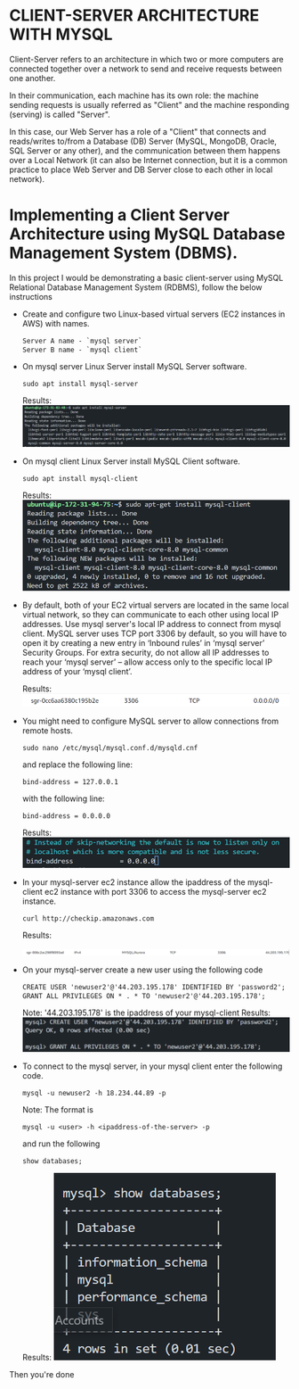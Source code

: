 # CLIENT-SERVER ARCHITECTURE WITH MYSQL

Client-Server refers to an architecture in which two or more computers are connected together over a network to send and receive requests between one another.

In their communication, each machine has its own role: the machine sending requests is usually referred as "Client" and the machine responding (serving) is called "Server".

In this case, our Web Server has a role of a "Client" that connects and reads/writes to/from a Database (DB) Server (MySQL, MongoDB, Oracle, SQL Server or any other), and the communication between them happens over a Local Network (it can also be Internet connection, but it is a common practice to place Web Server and DB Server close to each other in local network).

# Implementing a Client Server Architecture using MySQL Database Management System (DBMS).
In this project I would be demonstrating a basic client-server using MySQL Relational Database Management System (RDBMS), follow the below instructions

- Create and configure two Linux-based virtual servers (EC2 instances in AWS) with names.
    ```
    Server A name - `mysql server`
    Server B name - `mysql client`
    ```

- On mysql server Linux Server install MySQL Server software.
    ```
    sudo apt install mysql-server
    ```
    Results:
    ![](img/mysql-server.png)

- On mysql client Linux Server install MySQL Client software.
    ```
    sudo apt install mysql-client
    ```
    Results:
    ![](img/mysql-client.png)

- By default, both of your EC2 virtual servers are located in the same local virtual network, so they can communicate to each other using local IP addresses. Use mysql server's local IP address to connect from mysql client. MySQL server uses TCP port 3306 by default, so you will have to open it by creating a new entry in ‘Inbound rules’ in ‘mysql server’ Security Groups. For extra security, do not allow all IP addresses to reach your ‘mysql server’ – allow access only to the specific local IP address of your ‘mysql client’.

    Results:
    ![](img/mysql-tcp-port.png)

- You might need to configure MySQL server to allow connections from remote hosts.
    ```
    sudo nano /etc/mysql/mysql.conf.d/mysqld.cnf
    ```
    and replace the following line:
    ```
    bind-address = 127.0.0.1 
    ```
    with the following line:
    ```
    bind-address = 0.0.0.0
    ```

    Results:
    ![](img/mysql-bind-address.png)

- In your mysql-server ec2 instance allow the ipaddress of the mysql-client ec2 instance with port 3306 to access the mysql-server ec2 instance.
    ```
    curl http://checkip.amazonaws.com
    ```
    Results:

    ![](img/port-access.png)

- On your mysql-server create a new user using the following code
    ```
    CREATE USER 'newuser2'@'44.203.195.178' IDENTIFIED BY 'password2';
    GRANT ALL PRIVILEGES ON * . * TO 'newuser2'@'44.203.195.178';
    ```
    Note: '44.203.195.178' is the ipaddress of your mysql-client
    Results:
    ![](img/mysql-create-user.png)

- To connect to the mysql server, in your mysql client enter the following code.
    ```
    mysql -u newuser2 -h 18.234.44.89 -p
    ```
    Note: The format is
    ```
    mysql -u <user> -h <ipaddress-of-the-server> -p
    ```
    and run the following
    ```
    show databases;
    ```
    Results:
    ![](img/connect-to-server.png)

Then you're done